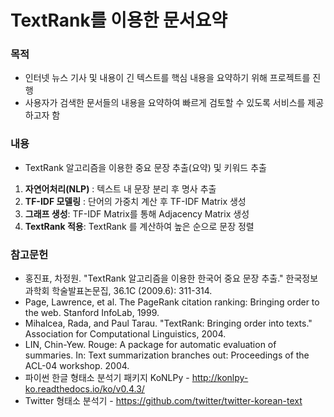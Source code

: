 # TextRank를 이용한 문서요약
### 목적

* 인터넷 뉴스 기사 및 내용이 긴 텍스트를 핵심 내용을 요약하기 위해 프로젝트를 진행
* 사용자가 검색한 문서들의 내용을 요약하여 빠르게 검토할 수 있도록 서비스를 제공하고자 함

### 내용

* TextRank 알고리즘을 이용한 중요 문장 추출(요약) 및 키워드 추출

1. **자연어처리(NLP)** : 텍스트 내 문장 분리 후 명사 추출
2. **TF-IDF 모델링** : 단어의 가중치 계산 후 TF-IDF Matrix 생성
3. **그래프 생성**: TF-IDF Matrix를 통해 Adjacency Matrix 생성
4. **TextRank 적용**: TextRank 를 계산하여 높은 순으로 문장 정렬

### 참고문헌

* 홍진표, 차정원. "TextRank 알고리즘을 이용한 한국어 중요 문장 추출." 한국정보과학회 학술발표논문집, 36.1C (2009.6): 311-314. 
* Page, Lawrence, et al. The PageRank citation ranking: Bringing order to the web. Stanford InfoLab, 1999. 
* Mihalcea, Rada, and Paul Tarau. "TextRank: Bringing order into texts." Association for Computational Linguistics, 2004. 
* LIN, Chin-Yew. Rouge: A package for automatic evaluation of summaries. In: Text summarization branches out: Proceedings of the ACL-04 workshop. 2004. 
* 파이썬 한글 형태소 분석기 패키지 KoNLPy - http://konlpy-ko.readthedocs.io/ko/v0.4.3/ 
* Twitter 형태소 분석기 - https://github.com/twitter/twitter-korean-text 